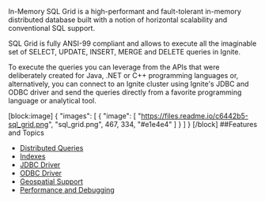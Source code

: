 In-Memory SQL Grid is a high-performant and fault-tolerant in-memory distributed database built with a notion of horizontal scalability and conventional SQL support. 

SQL Grid is fully ANSI-99 compliant and allows to execute all the imaginable set of SELECT, UPDATE, INSERT, MERGE and DELETE queries in Ignite. 

To execute the queries you can leverage from the APIs that were deliberately created for Java, .NET or C++ programming languages or, alternatively, you can connect to an Ignite cluster using Ignite's JDBC and ODBC driver and send the queries directly from a favorite programming language or analytical tool.


[block:image]
{
  "images": [
    {
      "image": [
        "https://files.readme.io/c6442b5-sql_grid.png",
        "sql_grid.png",
        467,
        334,
        "#e1e4e4"
      ]
    }
  ]
}
[/block]
##Features and Topics
* [Distributed Queries](doc:sql-queries) 
* [Indexes](doc:indexes) 
* [JDBC Driver](doc:jdbc-driver) 
* [ODBC Driver](doc:odbc-driver) 
* [Geospatial Support](doc:geospatial-queries) 
* [Performance and Debugging](doc:performance-and-debugging)